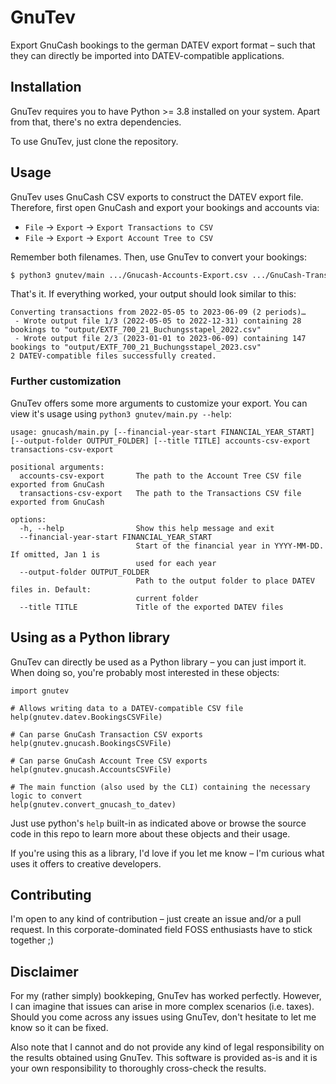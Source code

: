 # GnuTev
Export GnuCash bookings to the german DATEV export format – such that they can directly be imported into DATEV-compatible applications.

## Installation

GnuTev requires you to have Python >= 3.8 installed on your system. Apart from that,
there's no extra dependencies.

To use GnuTev, just clone the repository.

## Usage

GnuTev uses GnuCash CSV exports to construct the DATEV export file. Therefore, first
open GnuCash and export your bookings and accounts via:

 - `File` &rarr; `Export` &rarr; `Export Transactions to CSV`
 - `File` &rarr; `Export` &rarr; `Export Account Tree to CSV`

Remember both filenames. Then, use GnuTev to convert your bookings:

```bash
$ python3 gnutev/main .../Gnucash-Accounts-Export.csv .../GnuCash-Transactions-Export.csv
```

That's it. If everything worked, your output should look similar to this:

```
Converting transactions from 2022-05-05 to 2023-06-09 (2 periods)…
 - Wrote output file 1/3 (2022-05-05 to 2022-12-31) containing 28 bookings to "output/EXTF_700_21_Buchungsstapel_2022.csv"
 - Wrote output file 2/3 (2023-01-01 to 2023-06-09) containing 147 bookings to "output/EXTF_700_21_Buchungsstapel_2023.csv"
2 DATEV-compatible files successfully created.
```

### Further customization
GnuTev offers some more arguments to customize your export. You can view it's usage
using `python3 gnutev/main.py --help`:

```
usage: gnucash/main.py [--financial-year-start FINANCIAL_YEAR_START] [--output-folder OUTPUT_FOLDER] [--title TITLE] accounts-csv-export transactions-csv-export

positional arguments:
  accounts-csv-export       The path to the Account Tree CSV file exported from GnuCash
  transactions-csv-export   The path to the Transactions CSV file exported from GnuCash

options:
  -h, --help                Show this help message and exit
  --financial-year-start FINANCIAL_YEAR_START
                            Start of the financial year in YYYY-MM-DD. If omitted, Jan 1 is
                            used for each year
  --output-folder OUTPUT_FOLDER
                            Path to the output folder to place DATEV files in. Default: 
                            current folder
  --title TITLE             Title of the exported DATEV files
```

## Using as a Python library
GnuTev can directly be used as a Python library – you can just import it. When doing so,
you're probably most interested in these objects:

```python3
import gnutev

# Allows writing data to a DATEV-compatible CSV file
help(gnutev.datev.BookingsCSVFile)

# Can parse GnuCash Transaction CSV exports
help(gnutev.gnucash.BookingsCSVFile)

# Can parse GnuCash Account Tree CSV exports
help(gnutev.gnucash.AccountsCSVFile)

# The main function (also used by the CLI) containing the necessary logic to convert
help(gnutev.convert_gnucash_to_datev)
```

Just use python's `help` built-in as indicated above or browse the source code in this
repo to learn more about these objects and their usage.

If you're using this as a library, I'd love if you let me know – I'm curious what uses 
it offers to creative developers.

## Contributing
I'm open to any kind of contribution – just create an issue and/or a pull request. 
In this corporate-dominated field FOSS enthusiasts have to stick together ;)

## Disclaimer
For my (rather simply) bookkeping, GnuTev has worked perfectly. However, I can 
imagine that issues can arise in more complex scenarios (i.e. taxes). Should
you come across any issues using GnuTev, don't hesitate to let me know so it can be
fixed.

Also note that I cannot and do not provide any kind of legal responsibility on the 
results obtained using GnuTev. This software is provided as-is and it is your own 
responsibility to thoroughly cross-check the results.
